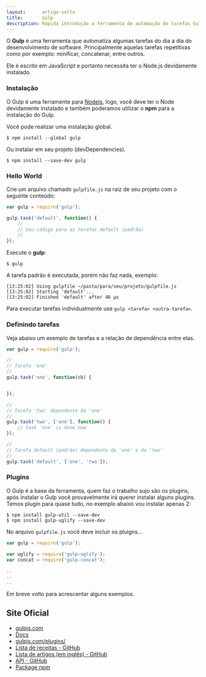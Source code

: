 ```yaml
---
layout:      artigo-solto
title:       Gulp
description: Rápida introdução a ferramenta de automação de tarefas Gulp (Node.js)
---
```


O __Gulp__ é uma ferramenta que automatiza algumas tarefas do dia a dia do desenvolvimento de software. Principalmente
aquelas tarefas repetitivas como por exemplo: minificar, concatenar, entre outros.

Ele é escrito em JavaScript e portanto necessita ter o Node.js devidamente instalado.


### Instalação

O Gulp é uma ferramente para [Nodejs](/javascript/node.js/ "link-externo"), logo, você deve ter o Node devidamente 
instalado e também poderamos utilizar o __npm__ para a instalação do Gulp.

Você pode realizar uma instalação global.

    $ npm install --global gulp

Ou instalar em seu projeto (devDependencies).

    $ npm install --save-dev gulp



### Hello World


Crie um arquivo chamado `gulpfile.js` na raiz de seu projeto com o seguinte conteúdo:

```javascript
var gulp = require('gulp');

gulp.task('default', function() {
    //
    // Seu código para as terafas default (padrão)
    //
});
```

Execute o __gulp__:

    $ gulp

A tarefa padrão é executada, porém não faz nada, exemplo:

    [13:25:02] Using gulpfile ~/pasta/para/seu/projeto/gulpfile.js
    [13:25:02] Starting 'default'...
    [13:25:02] Finished 'default' after 46 μs

Para executar tarefas individualmente use `gulp <tarefa> <outra-tarefa>`.



### Definindo tarefas

Veja abaixo um exemplo de tarefas e a relação de dependência entre elas.

```javascript
var gulp = require('gulp');

//
// Tarefa 'one'
//
gulp.task('one', function(cb) {


});

//
// Tarefa 'two' dependente da 'one'
//
gulp.task('two', ['one'], function() {
    // task 'one' is done now
});

//
// Tarefa default (padrão) dependente da 'one' e da 'two'
//
gulp.task('default', ['one', 'two']);
```


### Plugins

O Gulp é a base da ferramenta, quem faz o trabalho sujo são os plugins, após instalar o Gulp você provavelmente irá
querer instalar alguns plugins. Temos plugin para quase tudo, no exemplo abaixo vou instalar apenas 2:

    $ npm install gulp-util --save-dev
    $ npm install gulp-uglify --save-dev

No arquivo `gulpfile.js` você deve incluir os pluigns...


```javascript
var gulp = require('gulp');

var uglify = require('gulp-uglify');
var concat = require('gulp-concat');

..
..
..
```


Em breve volto para acrescentar alguns exemplos.



Site Oficial
---


- [gulpjs.com](http://gulpjs.com/ "link-externo")
- [Docs](https://github.com/gulpjs/gulp/blob/master/docs/getting-started.md "link-externo")
- [gulpjs.com/plugins/](http://gulpjs.com/plugins/ "link-externo")
- [Lista de receitas - GitHub](https://github.com/gulpjs/gulp/tree/master/docs/recipes "link-externo")
- [Lista de artigos (em inglês) - GitHub](https://github.com/gulpjs/gulp/blob/master/docs/README.md#articles "link-externo")
- [API - GitHub](https://github.com/gulpjs/gulp/blob/master/docs/API.md "link-externo")
- [Package npm](https://www.npmjs.com/package/gulp "link-externo")